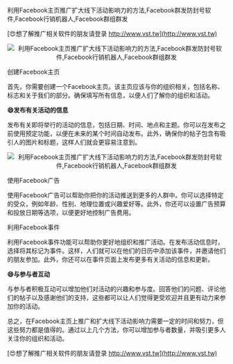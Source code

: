 利用Facebook主页推广扩大线下活动影响力的方法,Facebook群发防封号软件,Facebook行销机器人,Facebook群组群发

[😍想了解推广相关软件的朋友请登录 http://www.vst.tw](http://www.vst.tw)

 <center><img src="https://vst.tw/MP4/tuiguang/png/5.png" alt="利用Facebook主页推广扩大线下活动影响力的方法,Facebook群发防封号软件,Facebook行销机器人,Facebook群组群发"></center>

创建Facebook主页

首先，你需要创建一个Facebook主页。该主页应该与你的组织相关，包括名称、标志和关于我们的部分。确保填写所有信息，以便人们了解你的组织和活动。

**😄发布有关活动的信息**

发布有关即将举行的活动的信息，包括日期、时间、地点和主题。你可以在发布之前使用预定功能，以便在未来的某个时间自动发布。此外，确保你的帖子包含有吸引人的图片和标题，这样人们就会更容易注意到。

 <center><img src="https://vst.tw/MP4/tuiguang/png/6.png" alt="利用Facebook主页推广扩大线下活动影响力的方法,Facebook群发防封号软件,Facebook行销机器人,Facebook群组群发"></center>

使用Facebook广告

使用Facebook广告可以帮助你把你的活动推送到更多的人群中。你可以选择特定的受众，例如年龄、性别、地理位置或兴趣爱好等。此外，你还可以设置广告预算和投放日期等选项，以便更好地控制广告费用。

利用Facebook事件

利用Facebook事件功能可以帮助你更好地组织和推广活动。在发布活动信息时，选择将其标记为事件。这样，人们就可以在他们的日历中添加该事件，并邀请他们的朋友参加。此外，你还可以在事件页面上发布更多有关活动的信息和更新。

**😄与参与者互动**

与参与者积极互动可以增加他们对活动的兴趣和参与度。回答他们的问题、评论他们的帖子以及感谢他们的支持，这些都可以让人们觉得更受欢迎并且更有动力来参加你的活动。

总之，在Facebook主页上推广和扩大线下活动影响力需要一定的时间和努力，但这些努力都是值得的。通过以上几个方法，你可以增加参与者数量，并吸引更多人关注你的组织和活动。

[😍想了解推广相关软件的朋友请登录 http://www.vst.tw](http://www.vst.tw)




